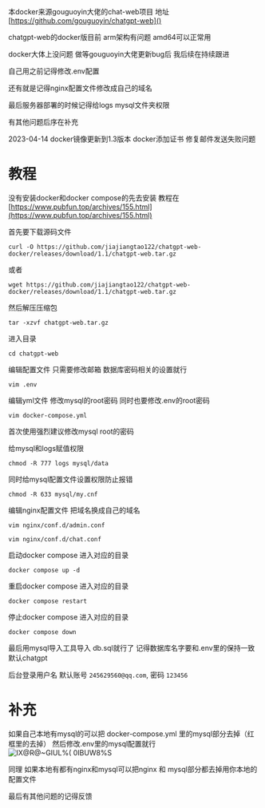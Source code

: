 本docker来源gouguoyin大佬的chat-web项目 地址 [https://github.com/gouguoyin/chatgpt-web]()

chatgpt-web的docker版目前 arm架构有问题  amd64可以正常用

docker大体上没问题 做等gouguoyin大佬更新bug后 我后续在持续跟进

自己用之前记得修改.env配置

还有就是记得nginx配置文件修改成自己的域名

最后服务器部署的时候记得给logs  mysql文件夹权限

有其他问题后序在补充

2023-04-14 docker镜像更新到1.3版本 docker添加证书 修复邮件发送失败问题



# 教程

没有安装docker和docker compose的先去安装  教程在 [https://www.pubfun.top/archives/155.html](https://www.pubfun.top/archives/155.html)

首先要下载源码文件

```
curl -O https://github.com/jiajiangtao122/chatgpt-web-docker/releases/download/1.1/chatgpt-web.tar.gz
```

或者

```
wget https://github.com/jiajiangtao122/chatgpt-web-docker/releases/download/1.1/chatgpt-web.tar.gz
```

然后解压压缩包

```
tar -xzvf chatgpt-web.tar.gz
```

进入目录

```
cd chatgpt-web
```

编辑配置文件 只需要修改邮箱 数据库密码相关的设置就行

```
vim .env
```

编辑yml文件 修改mysql的root密码  同时也要修改.env的root密码

```
vim docker-compose.yml
```

首次使用强烈建议修改mysql root的密码 

给mysql和logs赋值权限

```
chmod -R 777 logs mysql/data
```

同时给mysql配置文件设置权限防止报错

```
chmod -R 633 mysql/my.cnf
```

编辑nginx配置文件 把域名换成自己的域名

```
vim nginx/conf.d/admin.conf
```

```
vim nginx/conf.d/chat.conf
```

启动docker compose 进入对应的目录

```
docker compose up -d
```

重启docker compose 进入对应的目录

```
docker compose restart
```

停止docker compose 进入对应的目录

```
docker compose down
```

最后用mysql导入工具导入 db.sql就行了  记得数据库名字要和.env里的保持一致 默认chatgpt

后台登录用户名 默认账号 `245629560@qq.com`, 密码 `123456`

# 补充

如果自己本地有mysql的可以把  docker-compose.yml 里的mysql部分去掉（红框里的去掉）  然后修改.env里的mysql配置就行
![IX@R@_~GIUL%( 0IBUW8_%S](https://user-images.githubusercontent.com/48207940/232184251-bf99880e-9fc5-4bd9-a3f6-016395650c34.png)

同理 如果本地有都有nginx和mysql可以把nginx 和 mysql部分都去掉用你本地的配置文件

最后有其他问题的记得反馈





